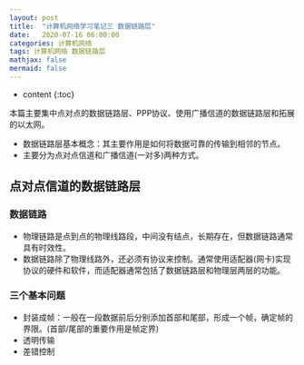 ```yaml
---
layout: post
title:  "计算机网络学习笔记三 数据链路层"
date:   2020-07-16 06:00:00
categories: 计算机网络
tags: 计算机网络 数据链路层
mathjax: false
mermaid: false
---
```


* content
{:toc}

本篇主要集中点对点的数据链路层、PPP协议、使用广播信道的数据链路层和拓展的以太网。



* 数据链路层基本概念：其主要作用是如何将数据可靠的传输到相邻的节点。
* 主要分为点对点信道和广播信道(一对多)两种方式。

## 点对点信道的数据链路层

### 数据链路
* 物理链路是点到点的物理线路段，中间没有结点，长期存在，但数据链路通常具有时效性。
* 数据链路除了物理线路外，还必须有协议来控制。通常使用适配器(网卡)实现协议的硬件和软件，而适配器通常包括了数据链路层和物理层两层的功能。

### 三个基本问题
* 封装成帧：一般在一段数据前后分别添加首部和尾部，形成一个帧，确定帧的界限。(首部/尾部的重要作用是帧定界)
* 透明传输
* 差错控制